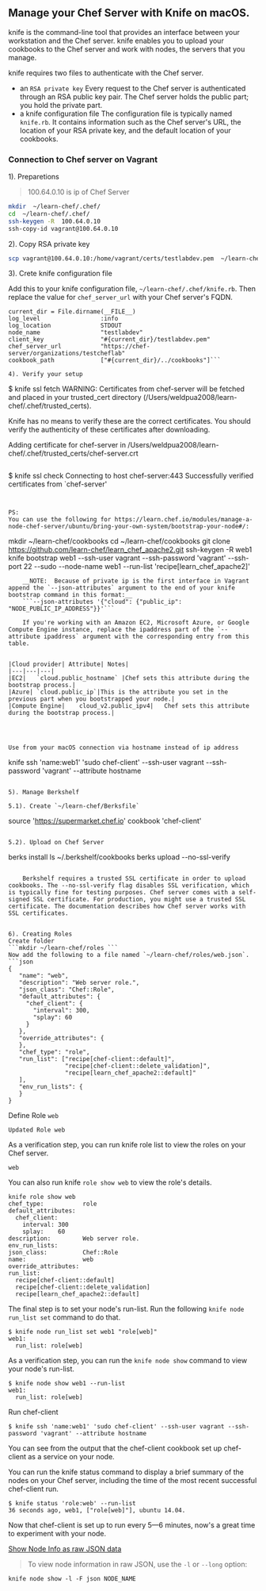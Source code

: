 ## Manage your Chef Server with Knife on macOS.

knife is the command-line tool that provides an interface between your workstation and the Chef server. knife enables you to upload your cookbooks to the Chef server and work with nodes, the servers that you manage.

knife requires two files to authenticate with the Chef server.

* an `RSA private key`
  Every request to the Chef server is authenticated through an RSA public key pair. The Chef server holds the public part; you hold the private part.
* a knife configuration file
  The configuration file is typically named `knife.rb`. It contains information such as the Chef server's URL, the location of your RSA private key, and the default location of your cookbooks.

### Connection to Chef server on Vagrant

1). Preparetions
> 100.64.0.10 is ip of Chef Server

```bash
mkdir  ~/learn-chef/.chef/
cd  ~/learn-chef/.chef/
ssh-keygen -R  100.64.0.10
ssh-copy-id vagrant@100.64.0.10
```

2). Copy RSA private key

```bash
scp vagrant@100.64.0.10:/home/vagrant/certs/testlabdev.pem  ~/learn-chef/.chef/testlabdev.pem
```

3). Crete knife configuration file

Add this to your knife configuration file, `~/learn-chef/.chef/knife.rb`. Then replace the value for `chef_server_url` with your Chef server's FQDN.
```
current_dir = File.dirname(__FILE__)
log_level                 :info
log_location              STDOUT
node_name                 "testlabdev"
client_key                "#{current_dir}/testlabdev.pem"
chef_server_url           "https://chef-server/organizations/testcheflab"
cookbook_path             ["#{current_dir}/../cookbooks"]```

4). Verify your setup

```
$ knife ssl fetch
WARNING: Certificates from chef-server will be fetched and placed in your trusted_cert
directory (/Users/weldpua2008/learn-chef/.chef/trusted_certs).

Knife has no means to verify these are the correct certificates. You should
verify the authenticity of these certificates after downloading.

Adding certificate for chef-server in /Users/weldpua2008/learn-chef/.chef/trusted_certs/chef-server.crt
```

```
$ knife ssl check
Connecting to host chef-server:443
Successfully verified certificates from `chef-server'
```


PS:
You can use the following for https://learn.chef.io/modules/manage-a-node-chef-server/ubuntu/bring-your-own-system/bootstrap-your-node#/:
```
mkdir ~/learn-chef/cookbooks
cd ~/learn-chef/cookbooks
git clone https://github.com/learn-chef/learn_chef_apache2.git
ssh-keygen -R web1
knife bootstrap web1 --ssh-user  vagrant --ssh-password 'vagrant' --ssh-port 22 --sudo  --node-name web1 --run-list 'recipe[learn_chef_apache2]'
```
    __NOTE:  Because of private ip is the first interface in Vagrant append the `--json-attributes` argument to the end of your knife bootstrap command in this format:__
    ```--json-attributes '{"cloud": {"public_ip": "NODE_PUBLIC_IP_ADDRESS"}}'```

    If you're working with an Amazon EC2, Microsoft Azure, or Google Compute Engine instance, replace the ipaddress part of the `--attribute ipaddress` argument with the corresponding entry from this table.


|Cloud provider| Attribute|	Notes|
|---|---|---|
|EC2|	`cloud.public_hostname`	|Chef sets this attribute during the bootstrap process.|
|Azure|	`cloud.public_ip`|This is the attribute you set in the previous part when you bootstrapped your node.|
|Compute Engine|	cloud_v2.public_ipv4|	Chef sets this attribute during the bootstrap process.|




Use from your macOS connection via hostname instead of ip address

```
knife ssh 'name:web1' 'sudo chef-client' --ssh-user vagrant --ssh-password 'vagrant' --attribute hostname
```

5). Manage Berkshelf

5.1). Create `~/learn-chef/Berksfile`
```
source 'https://supermarket.chef.io'
cookbook 'chef-client'
```

5.2). Upload on Chef Server
```
berks install
ls ~/.berkshelf/cookbooks
berks upload --no-ssl-verify
```

    Berkshelf requires a trusted SSL certificate in order to upload cookbooks. The --no-ssl-verify flag disables SSL verification, which is typically fine for testing purposes. Chef server comes with a self-signed SSL certificate. For production, you might use a trusted SSL certificate. The documentation describes how Chef server works with SSL certificates.


6). Creating Roles
Create folder
```mkdir ~/learn-chef/roles ```
Now add the following to a file named `~/learn-chef/roles/web.json`.
```json
{
   "name": "web",
   "description": "Web server role.",
   "json_class": "Chef::Role",
   "default_attributes": {
     "chef_client": {
       "interval": 300,
       "splay": 60
     }
   },
   "override_attributes": {
   },
   "chef_type": "role",
   "run_list": ["recipe[chef-client::default]",
                "recipe[chef-client::delete_validation]",
                "recipe[learn_chef_apache2::default]"
   ],
   "env_run_lists": {
   }
}
```

Define Role `web`
```$ knife role from file roles/web.json
Updated Role web
```
As a verification step, you can run knife role list to view the roles on your Chef server.

```$ knife role list
web
```

You can also run knife `role show web` to view the role's details.
```
knife role show web
chef_type:           role
default_attributes:
  chef_client:
    interval: 300
    splay:    60
description:         Web server role.
env_run_lists:
json_class:          Chef::Role
name:                web
override_attributes:
run_list:
  recipe[chef-client::default]
  recipe[chef-client::delete_validation]
  recipe[learn_chef_apache2::default]
```

The final step is to set your node's run-list. Run the following `knife node run_list set` command to do that.
```
$ knife node run_list set web1 "role[web]"
web1:
  run_list: role[web]

```

As a verification step, you can run the `knife node show` command to view your node's run-list.
```
$ knife node show web1 --run-list
web1:
  run_list: role[web]
```

Run chef-client
```
$ knife ssh 'name:web1' 'sudo chef-client' --ssh-user vagrant --ssh-password 'vagrant' --attribute hostname
```

You can see from the output that the chef-client cookbook set up chef-client as a service on your node.

You can run the knife status command to display a brief summary of the nodes on your Chef server, including the time of the most recent successful chef-client run.

```
$ knife status 'role:web' --run-list
36 seconds ago, web1, ["role[web]"], ubuntu 14.04.
```
Now that chef-client is set up to run every 5—6 minutes, now's a great time to experiment with your node.



[Show Node Info as raw JSON data](https://docs.chef.io/knife_node.html)
> To view node information in raw JSON, use the `-l` or `--long` option:

```knife node show -l -F json NODE_NAME```
